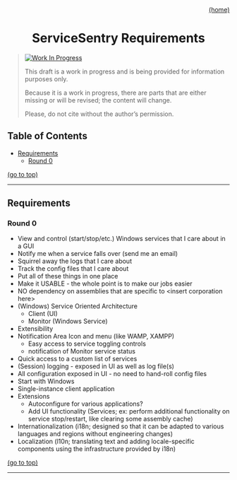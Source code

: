 ﻿<div id="top" align="right"><a href="https://github.com/auturge/servicesentry#top">(home)</a></div>

<h1 align="center">ServiceSentry Requirements</h1>

> [![Work In Progress][WIP-badge]](#top)
>
> This draft is a work in progress and is being provided for information purposes only.
>
> Because it is a work in progress, there are parts that are either missing or will be revised; the content will change. 
>
> Please, do not cite without the author’s permission.


## Table of Contents ##
- [Requirements](#requirements)
  - [Round 0](#round-0)


<a href="#top">(go to top)</a>

----

## Requirements ##

### Round 0 ###

* View and control (start/stop/etc.) Windows services that I care about in a GUI
* Notify me when a service falls over (send me an email)
* Squirrel away the logs that I care about
* Track the config files that I care about
* Put all of these things in one place
* Make it USABLE - the whole point is to make our jobs easier
* NO dependency on assemblies that are specific to &lt;insert corporation here&gt;
* (Windows) Service Oriented Architecture
  * Client (UI)
  * Monitor (Windows Service)
* Extensibility
* Notification Area Icon and menu (like WAMP, XAMPP)
  * Easy access to service toggling controls
  * notification of Monitor service status
* Quick access to a custom list of services
* (Session) logging - exposed in UI as well as log file(s)
* All configuration exposed in UI - no need to hand-roll config files
* Start with Windows
* Single-instance client application
* Extensions
  * Autoconfigure for various applications?
  * Add UI functionality (Services; ex: perform additional functionality on service stop/restart, like clearing some assembly cache)
* Internationalization (i18n; designed so that it can be adapted to various languages and regions without engineering changes)
* Localization (l10n; translating text and adding locale-specific components using the infrastructure provided by i18n) 

<a href="#top">(go to top)</a>

----

[WIP-badge]: https://img.shields.io/static/v1?label=WIP:&message=Work-in-Progress&color=blueviolet "This draft is a work in progress and is being provided for information purposes only.&#10;&#10;Because it is a work in progress, there are parts that are either missing or will be revised; the content will change. &#10;&#10;Please, do not cite without the author’s permission."